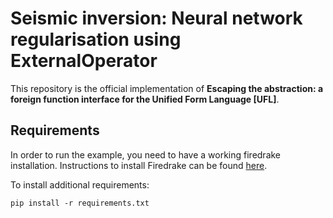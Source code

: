 # Seismic inversion: Neural network regularisation using ExternalOperator

This repository is the official implementation of **Escaping the abstraction: a foreign function interface for the Unified Form Language [UFL]**.

## Requirements

In order to run the example, you need to have a working firedrake installation. Instructions to install Firedrake can be found [here](https://www.firedrakeproject.org/download.html).

To install additional requirements:

```setup
pip install -r requirements.txt
```
